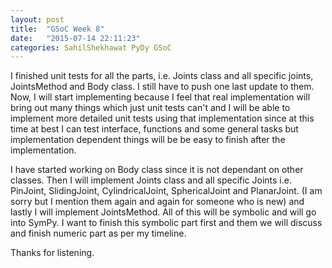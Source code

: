 ```yaml
---
layout: post
title:  "GSoC Week 8"
date:   "2015-07-14 22:11:23"
categories: SahilShekhawat PyDy GSoC
---
```

I finished unit tests for all the parts, i.e. Joints class and all specific joints, JointsMethod and Body class. I still have to push one last update to them. Now, I will start implementing because I feel that real implementation will bring out many things which just unit tests can't and I will be able to implement more detailed unit tests using that implementation since at this time at best I can test interface, functions and some general tasks but implementation dependent things will be be easy to finish after the implementation.

I have started working on Body class since it is not dependant on other classes. Then I will implement Joints class and all specific Joints i.e. PinJoint, SlidingJoint, CylindricalJoint, SphericalJoint and PlanarJoint. (I am sorry but I mention them again and again for someone who is new) and lastly I will implement JointsMethod. All of this will be symbolic and will go into SymPy. I want to finish this symbolic part first and them we will discuss and finish numeric part as per my timeline.

Thanks for listening.